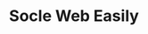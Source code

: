 ---
layout: page
categories: mission
title: "Socle Web Easily"
skills:
  - Frontend
start_date: 2013-04-01
end_date: 2013-10-01
company : HCL
team : Équipe Socle Easily
position: Référent Technique Web
status: Externe, CDI **Osiatis**
achievements:
- Support développeur sur le `Javascript` `JQueryUI` et `KendoUI`.
- Assistance au pilotage des demandes sous `TFS`.
- Refactoring de code, industrialisation de livraisons.
- implémentation de modules `MVC.NET` transverses.

environments:
  -  C#
  -  JQuery
  -  KendoUI
  -  MVC.NET
  -  Entity-Framework
  -  Sql-Server
  -  TFS
input_skill:
 - Mon pu mettre à profit mon appetit pour les technologies Web, et pu remplir mon rôle de Référent Technique Web promptement.
output_skill:
 - J'ai découvert `TFS` tout intégré qui permet un travail fluide tout en maintenant la traçabilité!
story: |
  Les **HCL** développent une suite logiciel dédié au hôpitaux avec une équipe d'une cinquante de développeurs. J'ai rejoins l'équipe Socle qui fourni le *framework*.
---